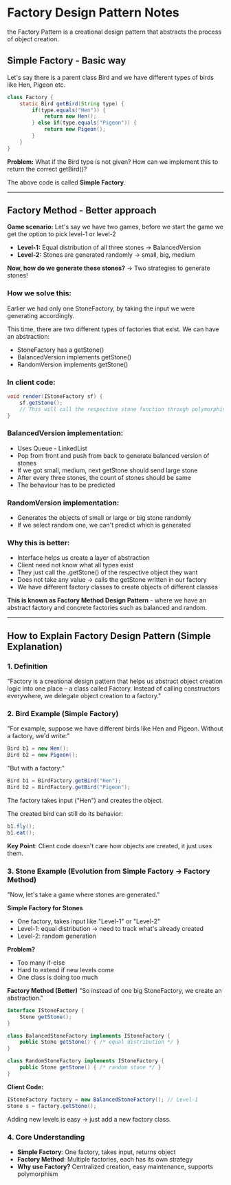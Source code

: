 # Factory Design Pattern Notes
the Factory Pattern is a creational design pattern that abstracts the process of object creation.

## Simple Factory - Basic way

Let's say there is a parent class Bird and we have different types of birds like Hen, Pigeon etc.

```java
class Factory {
    static Bird getBird(String type) {
        if(type.equals("Hen")) { 
            return new Hen();
        } else if(type.equals("Pigeon")) {
            return new Pigeon();
        }
    }
}
```

**Problem:** What if the Bird type is not given? How can we implement this to return the correct getBird()?

The above code is called **Simple Factory**.

---

## Factory Method - Better approach

**Game scenario:** Let's say we have two games, before we start the game we get the option to pick level-1 or level-2
- **Level-1:** Equal distribution of all three stones → BalancedVersion  
- **Level-2:** Stones are generated randomly → small, big, medium

**Now, how do we generate these stones?**
→ Two strategies to generate stones!

### How we solve this:

Earlier we had only one StoneFactory, by taking the input we were generating accordingly.

This time, there are two different types of factories that exist. We can have an abstraction:
- StoneFactory has a getStone()
- BalancedVersion implements getStone()  
- RandomVersion implements getStone()

### In client code:
```java
void render(IStoneFactory sf) {
    sf.getStone();
    // This will call the respective stone function through polymorphism
}
```

### BalancedVersion implementation:
- Uses Queue - LinkedList
- Pop from front and push from back to generate balanced version of stones
- If we got small, medium, next getStone should send large stone
- After every three stones, the count of stones should be same
- The behaviour has to be predicted

### RandomVersion implementation:
- Generates the objects of small or large or big stone randomly
- If we select random one, we can't predict which is generated

### Why this is better:
- Interface helps us create a layer of abstraction 
- Client need not know what all types exist
- They just call the .getStone() of the respective object they want
- Does not take any value → calls the getStone written in our factory
- We have different factory classes to create objects of different classes

**This is known as Factory Method Design Pattern** - where we have an abstract factory and concrete factories such as balanced and random.

---

## How to Explain Factory Design Pattern (Simple Explanation)

### 1. Definition
"Factory is a creational design pattern that helps us abstract object creation logic into one place – a class called Factory. Instead of calling constructors everywhere, we delegate object creation to a factory."

### 2. Bird Example (Simple Factory)
"For example, suppose we have different birds like Hen and Pigeon. Without a factory, we'd write:"
```java
Bird b1 = new Hen();
Bird b2 = new Pigeon();
```

"But with a factory:"
```java
Bird b1 = BirdFactory.getBird("Hen");
Bird b2 = BirdFactory.getBird("Pigeon");
```

The factory takes input ("Hen") and creates the object.

The created bird can still do its behavior:
```java
b1.fly();
b1.eat();
```

**Key Point**: Client code doesn't care how objects are created, it just uses them.

### 3. Stone Example (Evolution from Simple Factory → Factory Method)
"Now, let's take a game where stones are generated."

**Simple Factory for Stones**
- One factory, takes input like "Level-1" or "Level-2"
- Level-1: equal distribution → need to track what's already created
- Level-2: random generation

**Problem?**
- Too many if-else
- Hard to extend if new levels come
- One class is doing too much

**Factory Method (Better)**
"So instead of one big StoneFactory, we create an abstraction."

```java
interface IStoneFactory {
    Stone getStone();
}

class BalancedStoneFactory implements IStoneFactory {
    public Stone getStone() { /* equal distribution */ }
}

class RandomStoneFactory implements IStoneFactory {
    public Stone getStone() { /* random stone */ }
}
```

**Client Code:**
```java
IStoneFactory factory = new BalancedStoneFactory(); // Level-1
Stone s = factory.getStone();
```

Adding new levels is easy → just add a new factory class.

### 4. Core Understanding
- **Simple Factory**: One factory, takes input, returns object
- **Factory Method**: Multiple factories, each has its own strategy
- **Why use Factory?** Centralized creation, easy maintenance, supports polymorphism